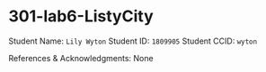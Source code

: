 # 301-lab6-ListyCity
Student Name: `Lily Wyton`
Student ID: `1809905`
Student CCID: `wyton`

References & Acknowledgments: None
